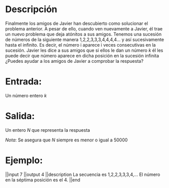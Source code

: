 
# Descripción 
Finalmente los amigos de Javier han descubierto como solucionar el problema anterior. A pesar de ello, cuando ven nuevamente a Javier, él trae un nuevo problema que deja atónitos a sus amigos. Tenemos una sucesión de números de la siguiente manera 1,2,2,3,3,3,4,4,4,4... y así sucesivamente hasta el infinito. Es decir, el número i aparece i veces consecutivas en la sucesión. Javier les dice a sus amigos que si ellos le dan un número $k$ él les puede decir que número aparece en dicha posición en la sucesión infinita ¿Puedes ayudar a los amigos de Javier a comprobar la respuesta? 

# Entrada:
Un número entero $k$
# Salida:
Un entero $N$ que representa la respuesta

$Nota$: Se asegura que $N$ siempre es menor o igual a $50000$
# Ejemplo:
||input
7
||output
4
||description
La secuencia es 1,2,2,3,3,3,4,... El número en la séptima posición es el 4. 
||end
